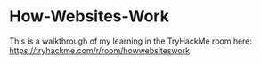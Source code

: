 # How-Websites-Work
This is a walkthrough of my learning in the TryHackMe room here: https://tryhackme.com/r/room/howwebsiteswork
